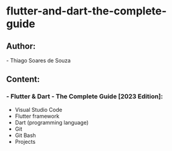 # flutter-and-dart-the-complete-guide
<h2>Author:</h2>
- Thiago Soares de Souza
<h2>Content:</h2>
<h3>- Flutter & Dart - The Complete Guide [2023 Edition]:</h3>
<ul>
  <li>Visual Studio Code</li>
  <li>Flutter framework</li>
  <li>Dart (programming language)</li>
  <li>Git</li>
  <li>Git Bash</li>
  <li>Projects</li>
</ul>
<br/>
<br/>

